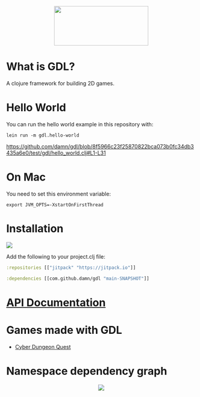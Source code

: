 <p align="center">
  <img src="https://github.com/damn/gdx/blob/main/logo.png" width="250" height="105"/>
</p>

# What is GDL?

A clojure framework for building 2D games.

# Hello World

You can run the hello world example in this repository with:

```
lein run -m gdl.hello-world
```

https://github.com/damn/gdl/blob/8f5966c23f25870822bca073b0fc34db3435a6e0/test/gdl/hello_world.clj#L1-L31

# On Mac

You need to set this environment variable:

```
export JVM_OPTS=-XstartOnFirstThread
```

# Installation

[![](https://jitpack.io/v/damn/gdl.svg)](https://jitpack.io/#damn/gdl)

Add the following to your project.clj file:

```clojure
:repositories [["jitpack" "https://jitpack.io"]]

:dependencies [[com.github.damn/gdl "main-SNAPSHOT"]]
```

# [API Documentation](https://damn.github.io/gdl/)

# Games made with GDL

* [Cyber Dungeon Quest](https://github.com/damn/Cyber-Dungeon-Quest)

# Namespace dependency graph

<p align="center">
  <img src="https://github.com/damn/gdx/blob/main/namespaces.png"/>
</p>

